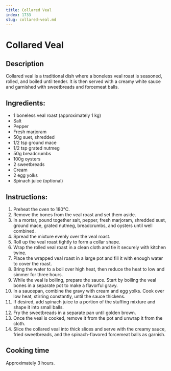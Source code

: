 ```yaml
---
title: Collared Veal
index: 1733
slug: collared-veal.md
---
```


# Collared Veal

## Description
Collared veal is a traditional dish where a boneless veal roast is seasoned, rolled, and boiled until tender. It is then served with a creamy white sauce and garnished with sweetbreads and forcemeat balls.

## Ingredients:
- 1 boneless veal roast (approximately 1 kg)
- Salt
- Pepper
- Fresh marjoram
- 50g suet, shredded
- 1/2 tsp ground mace
- 1/2 tsp grated nutmeg
- 50g breadcrumbs
- 100g oysters
- 2 sweetbreads
- Cream
- 2 egg yolks
- Spinach juice (optional)

## Instructions:
1. Preheat the oven to 180°C.
2. Remove the bones from the veal roast and set them aside.
3. In a mortar, pound together salt, pepper, fresh marjoram, shredded suet, ground mace, grated nutmeg, breadcrumbs, and oysters until well combined.
4. Spread the mixture evenly over the veal roast.
5. Roll up the veal roast tightly to form a collar shape.
6. Wrap the rolled veal roast in a clean cloth and tie it securely with kitchen twine.
7. Place the wrapped veal roast in a large pot and fill it with enough water to cover the roast.
8. Bring the water to a boil over high heat, then reduce the heat to low and simmer for three hours.
9. While the veal is boiling, prepare the sauce. Start by boiling the veal bones in a separate pot to make a flavorful gravy.
10. In a saucepan, combine the gravy with cream and egg yolks. Cook over low heat, stirring constantly, until the sauce thickens.
11. If desired, add spinach juice to a portion of the stuffing mixture and shape it into small balls.
12. Fry the sweetbreads in a separate pan until golden brown.
13. Once the veal is cooked, remove it from the pot and unwrap it from the cloth.
14. Slice the collared veal into thick slices and serve with the creamy sauce, fried sweetbreads, and the spinach-flavored forcemeat balls as garnish.

## Cooking time
Approximately 3 hours.